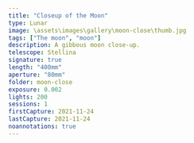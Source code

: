 ```yaml
---
title: "Closeup of the Moon"
type: Lunar
image: \assets\images\gallery\moon-close\thumb.jpg
tags: ["The moon", "moon"]
description: A gibbous moon close-up.
telescope: Stellina
signature: true
length: "400mm"
aperture: "80mm"
folder: moon-close
exposure: 0.002
lights: 200
sessions: 1
firstCapture: 2021-11-24
lastCapture: 2021-11-24
noannotations: true
---
```

